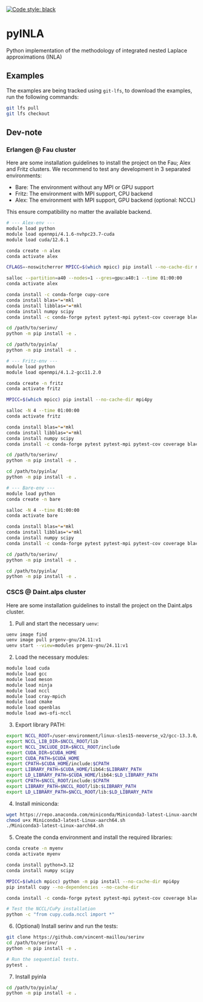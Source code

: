 [![Code style: black](https://img.shields.io/badge/code%20style-black-000000.svg?style=flat-square)](https://github.com/psf/black)

# pyINLA
Python implementation of the methodology of integrated nested Laplace approximations (INLA)

## Examples
The examples are being tracked using `git-lfs`, to download the examples, run the following commands:
```bash
git lfs pull
git lfs checkout
```

## Dev-note
### Erlangen @ Fau cluster
Here are some installation guidelines to install the project on the Fau; Alex and Fritz clusters.
We recommend to test any development in 3 separated environments:
- Bare: The environment without any MPI or GPU support
- Fritz: The environment with MPI support, CPU backend
- Alex: The environment with MPI support, GPU backend (optional: NCCL)

This ensure compatibility no matter the available backend.

```bash
# --- Alex-env ---
module load python
module load openmpi/4.1.6-nvhpc23.7-cuda
module load cuda/12.6.1

conda create -n alex
conda activate alex

CFLAGS=-noswitcherror MPICC=$(which mpicc) pip install --no-cache-dir mpi4py

salloc --partition=a40 --nodes=1 --gres=gpu:a40:1 --time 01:00:00
conda activate alex

conda install -c conda-forge cupy-core
conda install blas=*=*mkl
conda install libblas=*=*mkl
conda install numpy scipy
conda install -c conda-forge pytest pytest-mpi pytest-cov coverage black isort ruff just pre-commit matplotlib numba -y

cd /path/to/serinv/
python -m pip install -e .

cd /path/to/pyinla/
python -m pip install -e .
```

```bash
# --- Fritz-env ---
module load python
module load openmpi/4.1.2-gcc11.2.0

conda create -n fritz
conda activate fritz

MPICC=$(which mpicc) pip install --no-cache-dir mpi4py

salloc -N 4 --time 01:00:00
conda activate fritz

conda install blas=*=*mkl
conda install libblas=*=*mkl
conda install numpy scipy
conda install -c conda-forge pytest pytest-mpi pytest-cov coverage black isort ruff just pre-commit matplotlib numba -y

cd /path/to/serinv/
python -m pip install -e .

cd /path/to/pyinla/
python -m pip install -e .
```

```bash
# --- Bare-env ---
module load python
conda create -n bare

salloc -N 4 --time 01:00:00
conda activate bare

conda install blas=*=*mkl
conda install libblas=*=*mkl
conda install numpy scipy
conda install -c conda-forge pytest pytest-mpi pytest-cov coverage black isort ruff just pre-commit matplotlib numba -y

cd /path/to/serinv/
python -m pip install -e .

cd /path/to/pyinla/
python -m pip install -e .
```

### CSCS @ Daint.alps cluster
Here are some installation guidelines to install the project on the Daint.alps cluster.

1. Pull and start the necessary `uenv`:
```bash
uenv image find
uenv image pull prgenv-gnu/24.11:v1
uenv start --view=modules prgenv-gnu/24.11:v1
```

2. Load the necessary modules:
```bash
module load cuda
module load gcc
module load meson
module load ninja
module load nccl
module load cray-mpich
module load cmake
module load openblas
module load aws-ofi-nccl
```

3. Export library PATH:
```bash
export NCCL_ROOT=/user-environment/linux-sles15-neoverse_v2/gcc-13.3.0/nccl-2.22.3-1-4j6h3ffzysukqpqbvriorrzk2lm762dd
export NCCL_LIB_DIR=$NCCL_ROOT/lib
export NCCL_INCLUDE_DIR=$NCCL_ROOT/include
export CUDA_DIR=$CUDA_HOME
export CUDA_PATH=$CUDA_HOME
export CPATH=$CUDA_HOME/include:$CPATH
export LIBRARY_PATH=$CUDA_HOME/lib64:$LIBRARY_PATH
export LD_LIBRARY_PATH=$CUDA_HOME/lib64:$LD_LIBRARY_PATH
export CPATH=$NCCL_ROOT/include:$CPATH
export LIBRARY_PATH=$NCCL_ROOT/lib:$LIBRARY_PATH
export LD_LIBRARY_PATH=$NCCL_ROOT/lib:$LD_LIBRARY_PATH
```

4. Install miniconda:
```bash
wget https://repo.anaconda.com/miniconda/Miniconda3-latest-Linux-aarch64.sh
chmod u+x Miniconda3-latest-Linux-aarch64.sh
./Miniconda3-latest-Linux-aarch64.sh
```

5. Create the conda environment and install the required libraries:
```bash
conda create -n myenv
conda activate myenv

conda install python=3.12
conda install numpy scipy

MPICC=$(which mpicc) python -m pip install --no-cache-dir mpi4py
pip install cupy --no-dependencies --no-cache-dir

conda install -c conda-forge pytest pytest-mpi pytest-cov coverage black isort ruff just pre-commit matplotlib numba -y

# Test the NCCL/CuPy installation
python -c "from cupy.cuda.nccl import *"
```

6. (Optional) Install serinv and run the tests:
```bash
git clone https://github.com/vincent-maillou/serinv
cd /path/to/serinv/
python -m pip install -e .

# Run the sequential tests.
pytest .
```

7. Install pyinla
```bash
cd /path/to/pyinla/
python -m pip install -e .
```